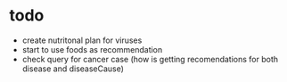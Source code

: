 # todo
- create nutritonal plan for viruses
- start to use foods as recommendation
- check query for cancer case (how is getting recomendations for both disease and diseaseCause)
